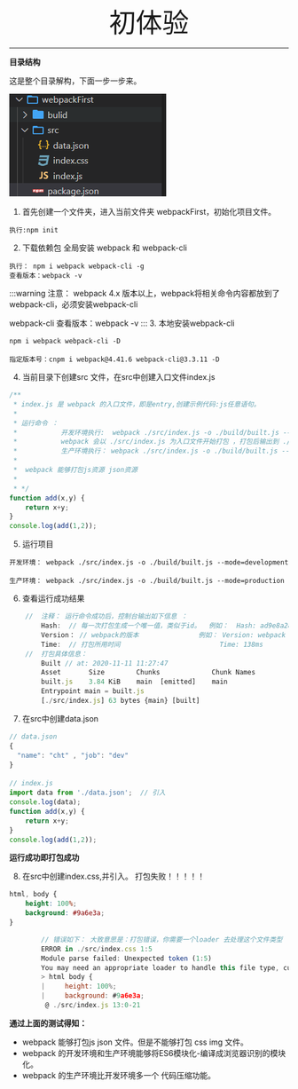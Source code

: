 <div align='center' ><font size='70'>初体验</font></div>

-------

**目录结构**

这是整个目录解构，下面一步一步来。

![avatar](../.vuepress/public/image/first.png)

1. 首先创建一个文件夹，进入当前文件夹 webpackFirst，初始化项目文件。

```
执行:npm init
```

2. 下载依赖包   全局安装 webpack 和 webpack-cli

```
执行： npm i webpack webpack-cli -g
查看版本：webpack -v
```
:::warning
注意： webpack 4.x 版本以上，webpack将相关命令内容都放到了webpack-cli，必须安装webpack-cli

webpack-cli 查看版本：webpack -v
:::
3. 本地安装webpack-cli

```
npm i webpack webpack-cli -D   

指定版本号：cnpm i webpack@4.41.6 webpack-cli@3.3.11 -D
```
4. 当前目录下创建src 文件，在src中创建入口文件index.js

```javascript
/**
 * index.js 是 webpack 的入口文件，即是entry,创建示例代码:js任意语句。
 *
 * 运行命令 ：
 *           开发环境执行:  webpack ./src/index.js -o ./build/built.js --mode=development
 *           webpack 会以 ./src/index.js 为入口文件开始打包 ，打包后输出到 ./build/built.js 整体打包环境是 开发环境
 *           生产环境执行： webpack ./src/index.js -o ./build/built.js --mode=production
 *
 *  webpack 能够打包js资源 json资源
 *
 * */
function add(x,y) {
    return x+y;
}
console.log(add(1,2));

```
5. 运行项目

```
开发环境： webpack ./src/index.js -o ./build/built.js --mode=development

生产环境： webpack ./src/index.js -o ./build/built.js --mode=production
```
6. 查看运行成功结果

```javascript
    //  注释： 运行命令成功后，控制台输出如下信息 ：
        Hash:  // 每一次打包生成一个唯一值，类似于id。  例如：  Hash: ad9e8a280a99560b2840
        Version： // webpack的版本               例如： Version: webpack 4.44.2
        Time:  // 打包所用时间                         Time: 138ms
    //  打包具体信息：
        Built // at: 2020-11-11 11:27:47
        Asset       Size        Chunks             Chunk Names
        built.js    3.84 KiB    main  [emitted]    main
        Entrypoint main = built.js
        [./src/index.js] 63 bytes {main} [built]
```
7. 在src中创建data.json

```javascript
// data.json
{
  "name": "cht" , "job": "dev"
}

// index.js
import data from './data.json';  // 引入
console.log(data);
function add(x,y) {
    return x+y;
}
console.log(add(1,2));
```
**运行成功即打包成功**

8. 在src中创建index.css,并引入。 打包失败！！！！！

```css
html, body {
    height: 100%;
    background: #9a6e3a;
}
```

```javascript
        // 错误如下： 大致意思是：打包错误，你需要一个loader 去处理这个文件类型
        ERROR in ./src/index.css 1:5
        Module parse failed: Unexpected token (1:5)
        You may need an appropriate loader to handle this file type, currently no loaders are configured to process this file. 
        > html body {
        |     height: 100%;
        |     background: #9a6e3a;
         @ ./src/index.js 13:0-21
```

**通过上面的测试得知：**

* webpack 能够打包js json 文件。但是不能够打包 css img 文件。
* webpack 的开发环境和生产环境能够将ES6模块化-编译成浏览器识别的模块化。
* webpack 的生产环境比开发环境多一个 代码压缩功能。

